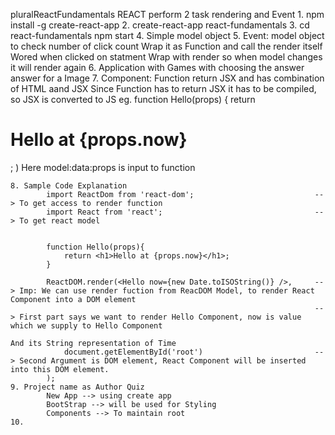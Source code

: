 pluralReactFundamentals
	REACT perform 2 task rendering and Event
	1. npm install -g create-react-app
	2. create-react-app react-fundamentals
	3. cd react-fundamentals
		npm start
	4. Simple model object
	5. Event: model object to check number of click count
		Wrap it as Function and call the render itself
		Wored when clicked on statment
			Wrap with render so when model changes it will render again
	6. Application with Games with choosing the answer answer for a Image
	7. Component: Function return JSX and has combination of HTML aand JSX
			Since Function has to return JSX it has to be compiled, so JSX is converted to JS
				eg. function Hello(props) {
						return <h1>Hello at {props.now}</h1>;
					)
					Here model:data:props is input to function
	
	8. Sample Code Explanation
			import ReactDom from 'react-dom'; 							--> To get access to render function
			import React from 'react';									--> To get react model
			
			
			function Hello(props){
				return <h1>Hello at {props.now}</h1>;
			}
			
			ReactDOM.render(<Hello now={new Date.toISOString()} />,		--> Imp: We can use render fuction from ReacDOM Model, to render React Component into a DOM element
																		--> First part says we want to render Hello Component, now is value which we supply to Hello Component
																				And its String representation of Time
				document.getElementById('root')							--> Second Argument is DOM element, React Component will be inserted into this DOM element.
			);
	9. Project name as Author Quiz 
			New App --> using create app
			BootStrap --> will be used for Styling
			Components --> To maintain root
	10. 
			
			